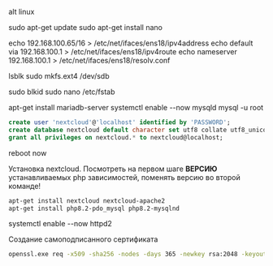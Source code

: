 ﻿alt linux

sudo apt-get update
sudo apt-get install nano

echo 192.168.100.65/16 > /etc/net/ifaces/ens18/ipv4address
echo default via 192.168.100.1 > /etc/net/ifaces/ens18/ipv4route
echo nameserver 192.168.100.1 > /etc/net/ifaces/ens18/resolv.conf

lsblk
sudo mkfs.ext4 /dev/sdb

sudo blkid
sudo nano /etc/fstab

apt-get install mariadb-server
systemctl enable --now mysqld
mysql -u root

```sql
create user 'nextcloud'@'localhost' identified by 'PASSWORD';
create database nextcloud default character set utf8 collate utf8_unicode_ci;
grant all privileges on nextcloud.* to nextcloud@localhost;
```

reboot now

Установка nextcloud. Посмотреть на первом шаге **ВЕРСИЮ** устанавливаемых php зависимостей, поменять версию во второй команде!
```bash
apt-get install nextcloud nextcloud-apache2
apt-get install php8.2-pdo_mysql php8.2-mysqlnd
```

systemctl enable --now httpd2

Создание самоподписанного сертификата
```bash
openssl.exe req -x509 -sha256 -nodes -days 365 -newkey rsa:2048 -keyout /crt/nextcloud-private.key -out /crt/nextcloud-certificate.crt
```